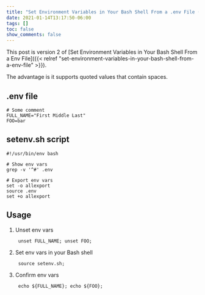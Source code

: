 ```yaml
---
title: "Set Environment Variables in Your Bash Shell From a .env File (Version 2)"
date: 2021-01-14T13:17:50-06:00
tags: []
toc: false
show_comments: false
---
```


This post is version 2 of [Set Environment Variables in Your Bash Shell From a Env File]({{< relref "set-environment-variables-in-your-bash-shell-from-a-env-file" >}}).

The advantage is it supports quoted values that contain spaces.

## .env file

```shell
# Some comment
FULL_NAME="First Middle Last"
FOO=bar
```

## setenv.sh script

```shell
#!/usr/bin/env bash

# Show env vars
grep -v '^#' .env

# Export env vars
set -o allexport
source .env
set +o allexport
```

## Usage
1. Unset env vars

        unset FULL_NAME; unset FOO;

1. Set env vars in your Bash shell

        source setenv.sh;

1. Confirm env vars

        echo ${FULL_NAME}; echo ${FOO};
